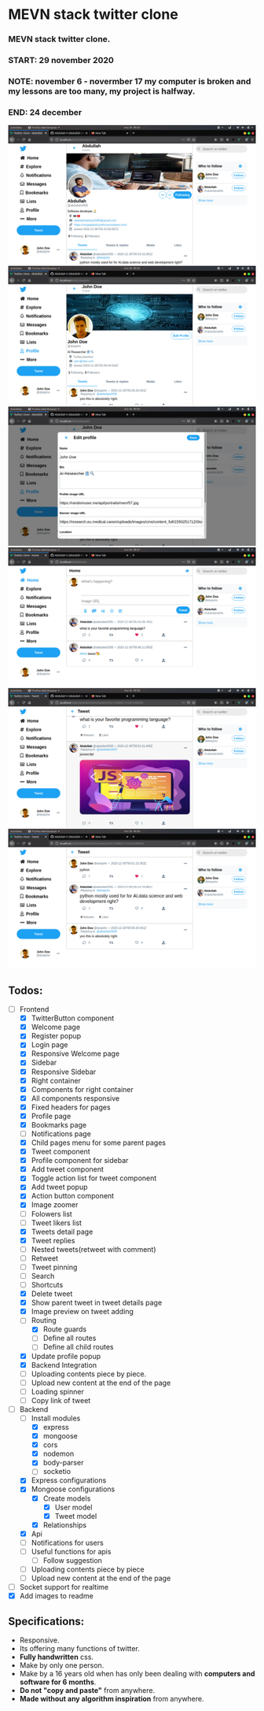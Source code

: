 # MEVN stack twitter clone
### MEVN stack twitter clone.
### START: 29 november 2020
### NOTE: november 6 - novermber 17 my computer is broken and my lessons are too many, my project is halfway.
### END: 24 december
![alt text](https://github.com/Abdullah-V/MEVN-stack-twitter-clone/blob/master/images/Screenshot%20from%202020-12-30%2009-56-37.png)
![alt text](https://github.com/Abdullah-V/MEVN-stack-twitter-clone/blob/master/images/Screenshot%20from%202020-12-30%2009-56-45.png)
![alt text](https://github.com/Abdullah-V/MEVN-stack-twitter-clone/blob/master/images/Screenshot%20from%202020-12-30%2009-56-52.png)
![alt text](https://github.com/Abdullah-V/MEVN-stack-twitter-clone/blob/master/images/Screenshot%20from%202020-12-30%2009-57-04.png)
![alt text](https://github.com/Abdullah-V/MEVN-stack-twitter-clone/blob/master/images/Screenshot%20from%202020-12-30%2009-58-19.png)
![alt text](https://github.com/Abdullah-V/MEVN-stack-twitter-clone/blob/master/images/Screenshot%20from%202020-12-30%2009-58-51.png)
## Todos:
- [ ] Frontend
    - [x] TwitterButton component
    - [x] Welcome page
    - [x] Register popup
    - [x] Login page
    - [x] Responsive Welcome page
    - [x] Sidebar
    - [x] Responsive Sidebar
    - [x] Right container
    - [x] Components for right container
    - [x] All components responsive
    - [x] Fixed headers for pages
    - [x] Profile page
    - [x] Bookmarks page
    - [ ] Notifications page
    - [x] Child pages menu for some parent pages
    - [x] Tweet component
    - [x] Profile component for sidebar
    - [x] Add tweet component
    - [x] Toggle action list for tweet component
    - [x] Add tweet popup
    - [x] Action button component
    - [x] Image zoomer
    - [ ] Folowers list
    - [ ] Tweet likers list
    - [x] Tweets detail page
    - [x] Tweet replies
    - [ ] Nested tweets(retweet with comment)
    - [ ] Retweet
    - [ ] Tweet pinning
    - [ ] Search
    - [ ] Shortcuts
    - [x] Delete tweet
    - [x] Show parent tweet in tweet details page
    - [x] Image preview on tweet adding
    - [ ] Routing
        - [x] Route guards
        - [ ] Define all routes
        - [ ] Define all child routes
    - [x] Update profile popup
    - [x] Backend Integration
    - [ ] Uploading contents piece by piece.
    - [ ] Upload new content at the end of the page
    - [ ] Loading spinner
    - [ ] Copy link of tweet
- [ ] Backend
    - [ ] Install modules
        - [x] express
        - [x] mongoose
        - [x] cors
        - [x] nodemon
        - [x] body-parser
        - [ ] socketio
    - [x] Express configurations
    - [x] Mongoose configurations
        - [x] Create models
            - [x] User model
            - [x] Tweet model
        - [x] Relationships
    - [x] Api
    - [ ] Notifications for users
    - [ ] Useful functions for apis
        - [ ] Follow suggestion
    - [ ] Uploading contents piece by piece
    - [ ] Upload new content at the end of the page
- [ ] Socket support for realtime
- [x] Add images to readme
## Specifications:
* Responsive.
* Its offering many functions of twitter.
* **Fully handwritten** css.
* Make by only one person.
* Make by a 16 years old when has only been dealing with **computers and software for 6 months**.
* **Do not "copy and paste"** from anywhere.
* **Made without any algorithm inspiration** from anywhere.
